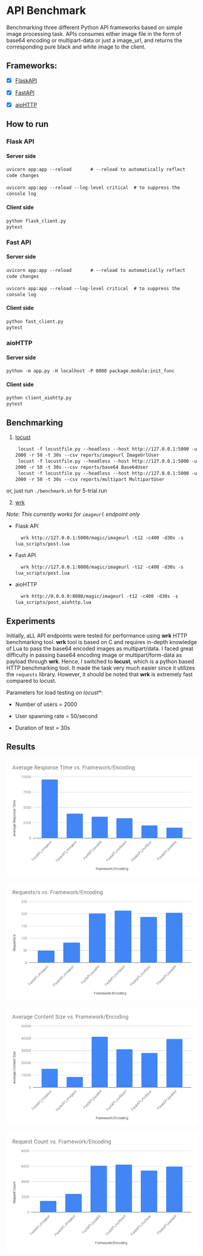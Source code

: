 # API Benchmark

Benchmarking three different Python API frameworks based on simple image processing task. APIs consumes either image file in the form of base64 encoding or multipart-data or just a image_url, and returns the corresponding pure black and white image to the client.

## Frameworks:
- [x] [FlaskAPI](https://flask-restful.readthedocs.io/en/latest/)
- [x] [FastAPI](https://fastapi.tiangolo.com/)
- [x] [aioHTTP](https://docs.aiohttp.org/en/stable/)


## How to run

### Flask API

#### Server side
    uvicorn app:app --reload       # --reload to automatically reflect code changes

    uvicorn app:app --reload --log-level critical  # to suppress the console log


#### Client side
    python flask_client.py
    pytest


### Fast API

#### Server side
    uvicorn app:app --reload       # --reload to automatically reflect code changes

    uvicorn app:app --reload --log-level critical  # to suppress the console log


#### Client side
    python fast_client.py
    pytest


### aioHTTP

#### Server side
    python -m app.py -H localhost -P 8000 package.module:init_func


#### Client side
    python client_aiohttp.py
    pytest


## Benchmarking
1. [locust](https://locust.io/)
   

        locust -f locustfile.py --headless --host http://127.0.0.1:5000 -u 2000 -r 50 -t 30s --csv reports/imageurl ImageUrlUser
        locust -f locustfile.py --headless --host http://127.0.0.1:5000 -u 2000 -r 50 -t 30s --csv reports/base64 Base64User
        locust -f locustfile.py --headless --host http://127.0.0.1:5000 -u 2000 -r 50 -t 30s --csv reports/multipart MultipartUser

or, just run `./benchmark.sh` for 5-trial run

2. [wrk](https://github.com/wg/wrk)

*Note: This currently works for `imageurl` endpoint only*

- Flask API


        wrk http://127.0.0.1:5000/magic/imageurl -t12 -c400 -d30s -s lua_scripts/post.lua

- Fast API


        wrk http://127.0.0.1:8000/magic/imageurl -t12 -c400 -d30s -s lua_scripts/post.lua

- aioHTTP


        wrk http://0.0.0.0:8080/magic/imageurl -t12 -c400 -d30s -s lua_scripts/post_aiohttp.lua

## Experiments

Initially, aLL API endpoints were tested for performance using **wrk** HTTP benchmarking tool. 
**wrk** tool is based on C and requires in-depth knowledge of Lua to pass the base64 encoded images as multipart/data. I faced great difficulty in passing base64 encoding image or multipart/form-data as payload through **wrk**. Hence, I switched to **locust**, which is a python based HTTP benchmarking tool. It made the task very much easier since it utilizes the `requests` library. However, it should be noted that **wrk** is extremely fast compared to locust.

Parameters for load testing on *locust**:

- Number of users = 2000

- User spawning rate = 50/second

- Duration of test = 30s


## Results


![Latency](/assets/latency.png)


![Request/Second](/assets/request_per_second.png)


![Content Size](/assets/content_size.png)


![Request Count](/assets/request_count.png)
 
